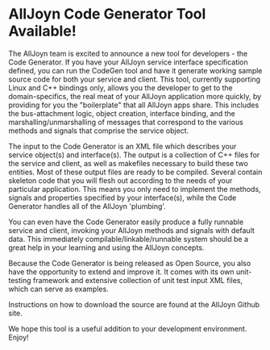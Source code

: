 AllJoyn Code Generator Tool Available! 
======================================

The AllJoyn team is excited to announce a new tool for developers - the Code 
Generator.  If you have your AllJoyn service interface specification defined,
you can run the CodeGen tool and have it generate working sample source code
for both your service and client.  This tool, currently supporting Linux and
C++ bindings only, allows you the developer to get to the domain-specifics, the
real meat of your AllJoyn application more quickly, by providing for you the 
"boilerplate" that all AllJoyn apps share.  This includes the bus-attachment 
logic, object creation, interface binding, and the marshalling/unmarshalling of
messages that correspond to the various methods and signals that comprise the
service object.

The input to the Code Generator is an XML file which describes your service 
object(s) and interface(s).  The output is a collection of C++ files for the
service and client, as well as makefiles necessary to build these two entities.
Most of these output files are ready to be compiled.  Several contain skeleton
code that you will flesh out according to the needs of your particular
application.  This means you only need to implement the methods, signals and
properties specified by your interface(s), while the Code Generator handles all
of the AllJoyn 'plumbing'.

You can even have the Code Generator easily produce a fully runnable service 
and client, invoking your AllJoyn methods and signals with default data.
This immediately compilable/linkable/runnable system should be a great help in
your learning and using the AllJoyn concepts.

Because the Code Generator is being released as Open Source, you also have the
opportunity to extend and improve it.  It comes with its own unit-testing 
framework and extensive collection of unit test input XML files, which can serve
as examples.

Instructions on how to download the source are found at the AllJoyn Github site.

We hope this tool is a useful addition to your development environment.  Enjoy!

